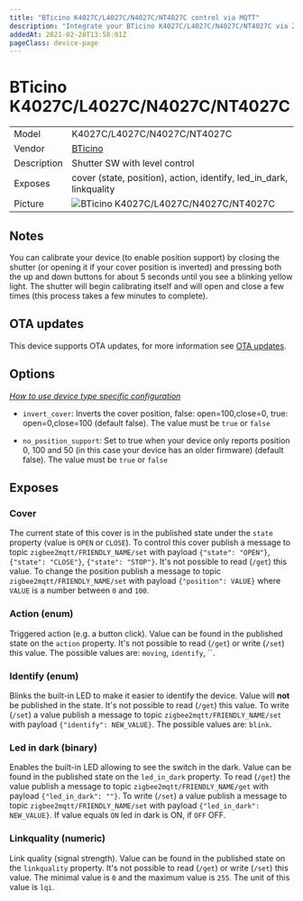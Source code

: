 ```yaml
---
title: "BTicino K4027C/L4027C/N4027C/NT4027C control via MQTT"
description: "Integrate your BTicino K4027C/L4027C/N4027C/NT4027C via Zigbee2MQTT with whatever smart home infrastructure you are using without the vendor's bridge or gateway."
addedAt: 2021-02-28T13:58:01Z
pageClass: device-page
---
```


<!-- !!!! -->
<!-- ATTENTION: This file is auto-generated through docgen! -->
<!-- You can only edit the "Notes"-Section between the two comment lines "Notes BEGIN" and "Notes END". -->
<!-- Do not use h1 or h2 heading within "## Notes"-Section. -->
<!-- !!!! -->

# BTicino K4027C/L4027C/N4027C/NT4027C

|     |     |
|-----|-----|
| Model | K4027C/L4027C/N4027C/NT4027C  |
| Vendor  | [BTicino](/supported-devices/#v=BTicino)  |
| Description | Shutter SW with level control |
| Exposes | cover (state, position), action, identify, led_in_dark, linkquality |
| Picture | ![BTicino K4027C/L4027C/N4027C/NT4027C](https://www.zigbee2mqtt.io/images/devices/K4027C-L4027C-N4027C-NT4027C.jpg) |


<!-- Notes BEGIN: You can edit here. Add "## Notes" headline if not already present. -->
## Notes
You can calibrate your device (to enable position support) by closing the shutter (or opening it if your cover position is inverted) and pressing both the up and down buttons for about 5 seconds until you see a blinking yellow light. The shutter will begin calibrating itself and will open and close a few times (this process takes a few minutes to complete).
<!-- Notes END: Do not edit below this line -->


## OTA updates
This device supports OTA updates, for more information see [OTA updates](../guide/usage/ota_updates.md).


## Options
*[How to use device type specific configuration](../guide/configuration/devices-groups.md#specific-device-options)*

* `invert_cover`: Inverts the cover position, false: open=100,close=0, true: open=0,close=100 (default false). The value must be `true` or `false`

* `no_position_support`: Set to true when your device only reports position 0, 100 and 50 (in this case your device has an older firmware) (default false). The value must be `true` or `false`


## Exposes

### Cover 
The current state of this cover is in the published state under the `state` property (value is `OPEN` or `CLOSE`).
To control this cover publish a message to topic `zigbee2mqtt/FRIENDLY_NAME/set` with payload `{"state": "OPEN"}`, `{"state": "CLOSE"}`, `{"state": "STOP"}`.
It's not possible to read (`/get`) this value.
To change the position publish a message to topic `zigbee2mqtt/FRIENDLY_NAME/set` with payload `{"position": VALUE}` where `VALUE` is a number between `0` and `100`.

### Action (enum)
Triggered action (e.g. a button click).
Value can be found in the published state on the `action` property.
It's not possible to read (`/get`) or write (`/set`) this value.
The possible values are: `moving`, `identify`, ``.

### Identify (enum)
Blinks the built-in LED to make it easier to identify the device.
Value will **not** be published in the state.
It's not possible to read (`/get`) this value.
To write (`/set`) a value publish a message to topic `zigbee2mqtt/FRIENDLY_NAME/set` with payload `{"identify": NEW_VALUE}`.
The possible values are: `blink`.

### Led in dark (binary)
Enables the built-in LED allowing to see the switch in the dark.
Value can be found in the published state on the `led_in_dark` property.
To read (`/get`) the value publish a message to topic `zigbee2mqtt/FRIENDLY_NAME/get` with payload `{"led_in_dark": ""}`.
To write (`/set`) a value publish a message to topic `zigbee2mqtt/FRIENDLY_NAME/set` with payload `{"led_in_dark": NEW_VALUE}`.
If value equals `ON` led in dark is ON, if `OFF` OFF.

### Linkquality (numeric)
Link quality (signal strength).
Value can be found in the published state on the `linkquality` property.
It's not possible to read (`/get`) or write (`/set`) this value.
The minimal value is `0` and the maximum value is `255`.
The unit of this value is `lqi`.

